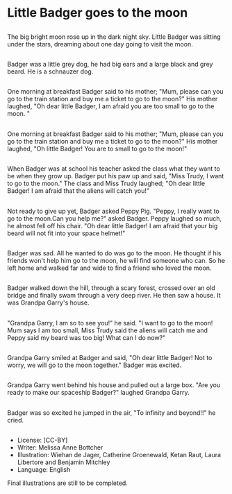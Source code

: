 # Little Badger goes to the moon

##
The big bright moon rose up in the dark night sky. Little Badger was sitting under the stars,
dreaming about one day going to visit the moon.

##
Badger was a little grey dog, he had big ears and a large black and grey beard. He is a
schnauzer dog.

##
One morning at breakfast Badger said to his mother; "Mum, please can you go to the train
station and buy me a ticket to go to the moon?"
His mother laughed, "Oh dear little Badger, I am afraid you are too small to go to the moon.
"

##
One morning at breakfast Badger said to his mother; "Mum, please can you go to the train
station and buy me a ticket to go to the moon?"
His mother laughed, "Oh little Badger! You are to small to go to the moon!"

##
When Badger was at school his teacher asked the class what they want to be when they
grow up. Badger put his paw up and said, "Miss Trudy, I want to go to the moon."
The class and Miss Trudy laughed; "Oh dear little Badger! I am afraid that the aliens will
catch you!"

##
Not ready to give up yet, Badger asked Peppy Pig. "Peppy, I really want to go to the
moon.Can you help me?" asked Badger.
Peppy laughed so much, he almost fell off his chair. "Oh dear little Badger! I am afraid that
your big beard will not fit into your space helmet!"

##
Badger was sad. All he wanted to do was go to the moon. He thought if his friends won't
help him go to the moon, he will find someone who can. So he left home and walked far and
wide to find a friend who loved the moon.

##
Badger walked down the hill, through a scary forest, crossed over an old bridge and finally
swam through a very deep river. He then saw a house.
It was Grandpa Garry's house.

##
"Grandpa Garry, I am so to see you!" he said. "I want to go to the moon! Mum says I am too
small, Miss Trudy said the aliens will catch me and Peppy said my beard was too big! What
can I do now?"

##
Grandpa Garry smiled at Badger and said, "Oh dear little Badger! Not to worry, we will go to
the moon together." Badger was excited.

##
Grandpa Garry went behind his house and pulled out a large box.
"Are you ready to make our spaceship Badger?" laughed Grandpa Garry.

##
Badger was so excited he jumped in the air, "To
infinity and beyond!!" he cried.

##
* License: [CC-BY]
* Writer: Melissa Anne Bottcher
* Illustration: Wiehan de Jager, Catherine Groenewald, Ketan Raut, Laura Libertore and Benjamin Mitchley
* Language: English

Final illustrations are still to be completed.
